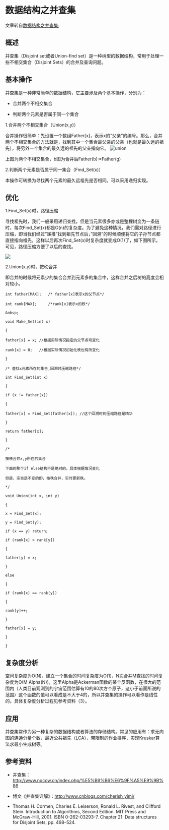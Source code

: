 # 数据结构之并查集
文章转自[数据结构之并查集](http://dongxicheng.org/structure/union-find-set/);

## 概述
并查集（Disjoint set或者Union-find set）是一种树型的数据结构，常用于处理一些不相交集合（Disjoint Sets）的合并及查询问题。

##  基本操作
并查集是一种非常简单的数据结构，它主要涉及两个基本操作，分别为：

* 合并两个不相交集合

* 判断两个元素是否属于同一个集合

1.合并两个不相交集合（Union(x,y)）

合并操作很简单：先设置一个数组Father[x]，表示x的“父亲”的编号。那么，合并两个不相交集合的方法就是，找到其中一个集合最父亲的父亲（也就是最久远的祖先），将另外一个集合的最久远的祖先的父亲指向它。
![union](http://githubforericwang.qiniudn.com/hexo/eric/union.jpg)

上图为两个不相交集合，b图为合并后Father(b):=Father(g)

2.判断两个元素是否属于同一集合（Find_Set(x)）

本操作可转换为寻找两个元素的最久远祖先是否相同。可以采用递归实现。

## 优化

1.Find_Set(x)时，路径压缩

寻找祖先时，我们一般采用递归查找，但是当元素很多亦或是整棵树变为一条链时，每次Find_Set(x)都是O(n)的复杂度。为了避免这种情况，我们需对路径进行压缩，即当我们经过”递推”找到祖先节点后，”回溯”的时候顺便将它的子孙节点都直接指向祖先，这样以后再次Find_Set(x)时复杂度就变成O(1)了，如下图所示。可见，路径压缩方便了以后的查找。

![](http://githubforericwang.qiniudn.com/hexo/eric/optimization.jpg)

2.Union(x,y)时，按秩合并

即合并的时候将元素少的集合合并到元素多的集合中，这样合并之后树的高度会相对较小。

```
int father[MAX];   /* father[x]表示x的父节点*/
 
int rank[MAX];     /*rank[x]表示x的秩*/
 
&nbsp;
 
void Make_Set(int x)
 
{
 
father[x] = x; //根据实际情况指定的父节点可变化
 
rank[x] = 0;   //根据实际情况初始化秩也有所变化
 
}
 
/* 查找x元素所在的集合,回溯时压缩路径*/
 
int Find_Set(int x)
 
{
 
if (x != father[x])
 
{
 
father[x] = Find_Set(father[x]); //这个回溯时的压缩路径是精华
 
}
 
return father[x];
 
}
 
/*
 
按秩合并x,y所在的集合
 
下面的那个if else结构不是绝对的，具体根据情况变化
 
但是，宗旨是不变的即，按秩合并，实时更新秩。
 
*/
 
void Union(int x, int y)
 
{
 
x = Find_Set(x);
 
y = Find_Set(y);
 
if (x == y) return;
 
if (rank[x] > rank[y])
 
{
 
father[y] = x;
 
}
 
else
 
{
 
if (rank[x] == rank[y])
 
{
 
rank[y]++;
 
}
 
father[x] = y;
 
}
 
}
```

## 复杂度分析

空间复杂度为O(N)，建立一个集合的时间复杂度为O(1)，N次合并M查找的时间复杂度为O(M Alpha(N))，这里Alpha是Ackerman函数的某个反函数，在很大的范围内（人类目前观测到的宇宙范围估算有10的80次方个原子，这小于前面所说的范围）这个函数的值可以看成是不大于4的，所以并查集的操作可以看作是线性的。具体复杂度分析过程见参考资料（3）。

## 应用

并查集常作为另一种复杂的数据结构或者算法的存储结构。常见的应用有：求无向图的连通分量个数，最近公共祖先（LCA），带限制的作业排序，实现Kruskar算法求最小生成树等。

## 参考资料

* 并查集：http://www.nocow.cn/index.php/%E5%B9%B6%E6%9F%A5%E9%9B%86

* 博文《并查集详解》：http://www.cnblogs.com/cherish_yimi/

* Thomas H. Cormen, Charles E. Leiserson, Ronald L. Rivest, and Clifford Stein. Introduction to Algorithms, Second Edition. MIT Press and McGraw-Hill, 2001. ISBN 0-262-03293-7. Chapter 21: Data structures for Disjoint Sets, pp. 498–524.